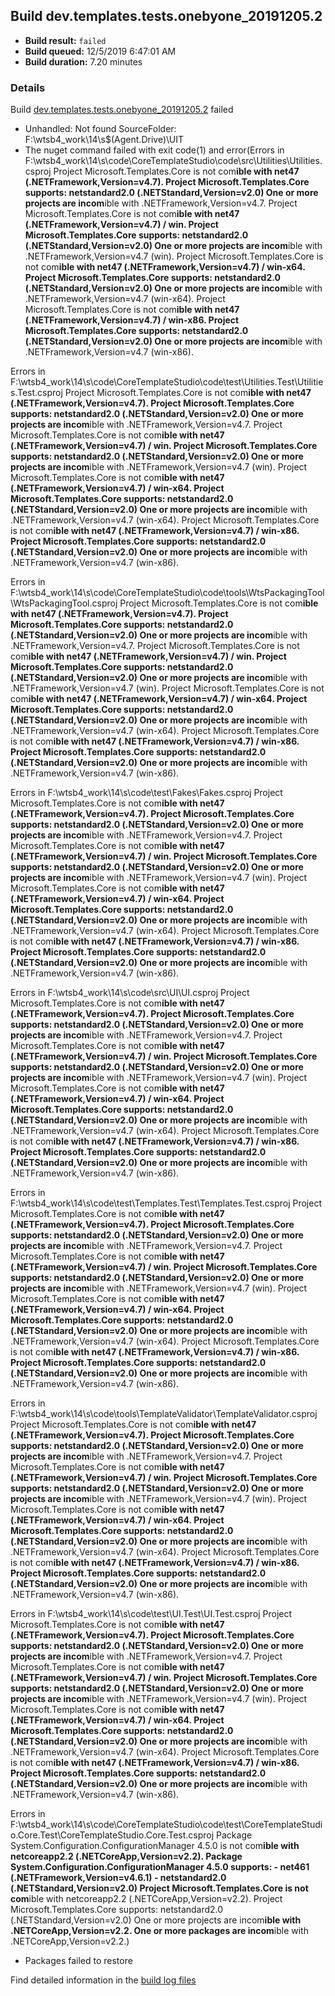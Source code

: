 ## Build dev.templates.tests.onebyone_20191205.2
- **Build result:** `failed`
- **Build queued:** 12/5/2019 6:47:01 AM
- **Build duration:** 7.20 minutes
### Details
Build [dev.templates.tests.onebyone_20191205.2](https://winappstudio.visualstudio.com/web/build.aspx?pcguid=a4ef43be-68ce-4195-a619-079b4d9834c2&builduri=vstfs%3a%2f%2f%2fBuild%2fBuild%2f32190) failed

+ Unhandled: Not found SourceFolder: F:\wtsb4\_work\14\s\$(Agent.Drive)\UIT
+ The nuget command failed with exit code(1) and error(Errors in F:\wtsb4\_work\14\s\code\CoreTemplateStudio\code\src\Utilities\Utilities.csproj
    Project Microsoft.Templates.Core is not com********ible with net47 (.NETFramework,Version=v4.7). Project Microsoft.Templates.Core supports: netstandard2.0 (.NETStandard,Version=v2.0)
    One or more projects are incom********ible with .NETFramework,Version=v4.7.
    Project Microsoft.Templates.Core is not com********ible with net47 (.NETFramework,Version=v4.7) / win. Project Microsoft.Templates.Core supports: netstandard2.0 (.NETStandard,Version=v2.0)
    One or more projects are incom********ible with .NETFramework,Version=v4.7 (win).
    Project Microsoft.Templates.Core is not com********ible with net47 (.NETFramework,Version=v4.7) / win-x64. Project Microsoft.Templates.Core supports: netstandard2.0 (.NETStandard,Version=v2.0)
    One or more projects are incom********ible with .NETFramework,Version=v4.7 (win-x64).
    Project Microsoft.Templates.Core is not com********ible with net47 (.NETFramework,Version=v4.7) / win-x86. Project Microsoft.Templates.Core supports: netstandard2.0 (.NETStandard,Version=v2.0)
    One or more projects are incom********ible with .NETFramework,Version=v4.7 (win-x86).

Errors in F:\wtsb4\_work\14\s\code\CoreTemplateStudio\code\test\Utilities.Test\Utilities.Test.csproj
    Project Microsoft.Templates.Core is not com********ible with net47 (.NETFramework,Version=v4.7). Project Microsoft.Templates.Core supports: netstandard2.0 (.NETStandard,Version=v2.0)
    One or more projects are incom********ible with .NETFramework,Version=v4.7.
    Project Microsoft.Templates.Core is not com********ible with net47 (.NETFramework,Version=v4.7) / win. Project Microsoft.Templates.Core supports: netstandard2.0 (.NETStandard,Version=v2.0)
    One or more projects are incom********ible with .NETFramework,Version=v4.7 (win).
    Project Microsoft.Templates.Core is not com********ible with net47 (.NETFramework,Version=v4.7) / win-x64. Project Microsoft.Templates.Core supports: netstandard2.0 (.NETStandard,Version=v2.0)
    One or more projects are incom********ible with .NETFramework,Version=v4.7 (win-x64).
    Project Microsoft.Templates.Core is not com********ible with net47 (.NETFramework,Version=v4.7) / win-x86. Project Microsoft.Templates.Core supports: netstandard2.0 (.NETStandard,Version=v2.0)
    One or more projects are incom********ible with .NETFramework,Version=v4.7 (win-x86).

Errors in F:\wtsb4\_work\14\s\code\CoreTemplateStudio\code\tools\WtsPackagingTool\WtsPackagingTool.csproj
    Project Microsoft.Templates.Core is not com********ible with net47 (.NETFramework,Version=v4.7). Project Microsoft.Templates.Core supports: netstandard2.0 (.NETStandard,Version=v2.0)
    One or more projects are incom********ible with .NETFramework,Version=v4.7.
    Project Microsoft.Templates.Core is not com********ible with net47 (.NETFramework,Version=v4.7) / win. Project Microsoft.Templates.Core supports: netstandard2.0 (.NETStandard,Version=v2.0)
    One or more projects are incom********ible with .NETFramework,Version=v4.7 (win).
    Project Microsoft.Templates.Core is not com********ible with net47 (.NETFramework,Version=v4.7) / win-x64. Project Microsoft.Templates.Core supports: netstandard2.0 (.NETStandard,Version=v2.0)
    One or more projects are incom********ible with .NETFramework,Version=v4.7 (win-x64).
    Project Microsoft.Templates.Core is not com********ible with net47 (.NETFramework,Version=v4.7) / win-x86. Project Microsoft.Templates.Core supports: netstandard2.0 (.NETStandard,Version=v2.0)
    One or more projects are incom********ible with .NETFramework,Version=v4.7 (win-x86).

Errors in F:\wtsb4\_work\14\s\code\test\Fakes\Fakes.csproj
    Project Microsoft.Templates.Core is not com********ible with net47 (.NETFramework,Version=v4.7). Project Microsoft.Templates.Core supports: netstandard2.0 (.NETStandard,Version=v2.0)
    One or more projects are incom********ible with .NETFramework,Version=v4.7.
    Project Microsoft.Templates.Core is not com********ible with net47 (.NETFramework,Version=v4.7) / win. Project Microsoft.Templates.Core supports: netstandard2.0 (.NETStandard,Version=v2.0)
    One or more projects are incom********ible with .NETFramework,Version=v4.7 (win).
    Project Microsoft.Templates.Core is not com********ible with net47 (.NETFramework,Version=v4.7) / win-x64. Project Microsoft.Templates.Core supports: netstandard2.0 (.NETStandard,Version=v2.0)
    One or more projects are incom********ible with .NETFramework,Version=v4.7 (win-x64).
    Project Microsoft.Templates.Core is not com********ible with net47 (.NETFramework,Version=v4.7) / win-x86. Project Microsoft.Templates.Core supports: netstandard2.0 (.NETStandard,Version=v2.0)
    One or more projects are incom********ible with .NETFramework,Version=v4.7 (win-x86).

Errors in F:\wtsb4\_work\14\s\code\src\UI\UI.csproj
    Project Microsoft.Templates.Core is not com********ible with net47 (.NETFramework,Version=v4.7). Project Microsoft.Templates.Core supports: netstandard2.0 (.NETStandard,Version=v2.0)
    One or more projects are incom********ible with .NETFramework,Version=v4.7.
    Project Microsoft.Templates.Core is not com********ible with net47 (.NETFramework,Version=v4.7) / win. Project Microsoft.Templates.Core supports: netstandard2.0 (.NETStandard,Version=v2.0)
    One or more projects are incom********ible with .NETFramework,Version=v4.7 (win).
    Project Microsoft.Templates.Core is not com********ible with net47 (.NETFramework,Version=v4.7) / win-x64. Project Microsoft.Templates.Core supports: netstandard2.0 (.NETStandard,Version=v2.0)
    One or more projects are incom********ible with .NETFramework,Version=v4.7 (win-x64).
    Project Microsoft.Templates.Core is not com********ible with net47 (.NETFramework,Version=v4.7) / win-x86. Project Microsoft.Templates.Core supports: netstandard2.0 (.NETStandard,Version=v2.0)
    One or more projects are incom********ible with .NETFramework,Version=v4.7 (win-x86).

Errors in F:\wtsb4\_work\14\s\code\test\Templates.Test\Templates.Test.csproj
    Project Microsoft.Templates.Core is not com********ible with net47 (.NETFramework,Version=v4.7). Project Microsoft.Templates.Core supports: netstandard2.0 (.NETStandard,Version=v2.0)
    One or more projects are incom********ible with .NETFramework,Version=v4.7.
    Project Microsoft.Templates.Core is not com********ible with net47 (.NETFramework,Version=v4.7) / win. Project Microsoft.Templates.Core supports: netstandard2.0 (.NETStandard,Version=v2.0)
    One or more projects are incom********ible with .NETFramework,Version=v4.7 (win).
    Project Microsoft.Templates.Core is not com********ible with net47 (.NETFramework,Version=v4.7) / win-x64. Project Microsoft.Templates.Core supports: netstandard2.0 (.NETStandard,Version=v2.0)
    One or more projects are incom********ible with .NETFramework,Version=v4.7 (win-x64).
    Project Microsoft.Templates.Core is not com********ible with net47 (.NETFramework,Version=v4.7) / win-x86. Project Microsoft.Templates.Core supports: netstandard2.0 (.NETStandard,Version=v2.0)
    One or more projects are incom********ible with .NETFramework,Version=v4.7 (win-x86).

Errors in F:\wtsb4\_work\14\s\code\tools\TemplateValidator\TemplateValidator.csproj
    Project Microsoft.Templates.Core is not com********ible with net47 (.NETFramework,Version=v4.7). Project Microsoft.Templates.Core supports: netstandard2.0 (.NETStandard,Version=v2.0)
    One or more projects are incom********ible with .NETFramework,Version=v4.7.
    Project Microsoft.Templates.Core is not com********ible with net47 (.NETFramework,Version=v4.7) / win. Project Microsoft.Templates.Core supports: netstandard2.0 (.NETStandard,Version=v2.0)
    One or more projects are incom********ible with .NETFramework,Version=v4.7 (win).
    Project Microsoft.Templates.Core is not com********ible with net47 (.NETFramework,Version=v4.7) / win-x64. Project Microsoft.Templates.Core supports: netstandard2.0 (.NETStandard,Version=v2.0)
    One or more projects are incom********ible with .NETFramework,Version=v4.7 (win-x64).
    Project Microsoft.Templates.Core is not com********ible with net47 (.NETFramework,Version=v4.7) / win-x86. Project Microsoft.Templates.Core supports: netstandard2.0 (.NETStandard,Version=v2.0)
    One or more projects are incom********ible with .NETFramework,Version=v4.7 (win-x86).

Errors in F:\wtsb4\_work\14\s\code\test\UI.Test\UI.Test.csproj
    Project Microsoft.Templates.Core is not com********ible with net47 (.NETFramework,Version=v4.7). Project Microsoft.Templates.Core supports: netstandard2.0 (.NETStandard,Version=v2.0)
    One or more projects are incom********ible with .NETFramework,Version=v4.7.
    Project Microsoft.Templates.Core is not com********ible with net47 (.NETFramework,Version=v4.7) / win. Project Microsoft.Templates.Core supports: netstandard2.0 (.NETStandard,Version=v2.0)
    One or more projects are incom********ible with .NETFramework,Version=v4.7 (win).
    Project Microsoft.Templates.Core is not com********ible with net47 (.NETFramework,Version=v4.7) / win-x64. Project Microsoft.Templates.Core supports: netstandard2.0 (.NETStandard,Version=v2.0)
    One or more projects are incom********ible with .NETFramework,Version=v4.7 (win-x64).
    Project Microsoft.Templates.Core is not com********ible with net47 (.NETFramework,Version=v4.7) / win-x86. Project Microsoft.Templates.Core supports: netstandard2.0 (.NETStandard,Version=v2.0)
    One or more projects are incom********ible with .NETFramework,Version=v4.7 (win-x86).

Errors in F:\wtsb4\_work\14\s\code\CoreTemplateStudio\code\test\CoreTemplateStudio.Core.Test\CoreTemplateStudio.Core.Test.csproj
    Package System.Configuration.ConfigurationManager 4.5.0 is not com********ible with netcoreapp2.2 (.NETCoreApp,Version=v2.2). Package System.Configuration.ConfigurationManager 4.5.0 supports:
      - net461 (.NETFramework,Version=v4.6.1)
      - netstandard2.0 (.NETStandard,Version=v2.0)
    Project Microsoft.Templates.Core is not com********ible with netcoreapp2.2 (.NETCoreApp,Version=v2.2). Project Microsoft.Templates.Core supports: netstandard2.0 (.NETStandard,Version=v2.0)
    One or more projects are incom********ible with .NETCoreApp,Version=v2.2.
    One or more packages are incom********ible with .NETCoreApp,Version=v2.2.)
+ Packages failed to restore

Find detailed information in the [build log files]()
